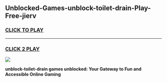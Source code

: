 
## Unblocked-Games-unblock-toilet-drain-Play-Free-jierv
<h3>
<a href="https://premium76.site?title=unblock-toilet-drain&ref=21A">CLICK TO PLAY</a></h3>
<hr>

<h3>
<a href="https://premium76.site?title=unblock-toilet-drain&ref=21A">CLICK 2 PLAY</a>
  
</h3>

<a href="https://premium76.site?title=unblock-toilet-drain&ref=21A"><img src="https://clearcache.store/games.png"></a>


**unblock-toilet-drain games unblocked: Your Gateway to Fun and Accessible Online Gaming**
